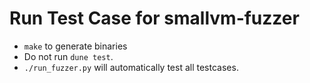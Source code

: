 # Run Test Case for smallvm-fuzzer

* `make` to generate binaries
* Do not run `dune test`.
* `./run_fuzzer.py` will automatically test all testcases.
